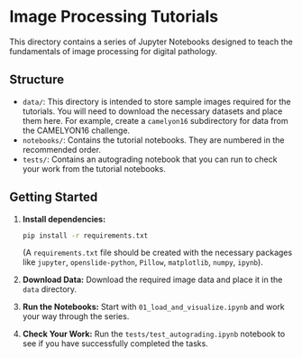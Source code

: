 # Image Processing Tutorials

This directory contains a series of Jupyter Notebooks designed to teach the fundamentals of image processing for digital pathology.

## Structure

- `data/`: This directory is intended to store sample images required for the tutorials. You will need to download the necessary datasets and place them here. For example, create a `camelyon16` subdirectory for data from the CAMELYON16 challenge.
- `notebooks/`: Contains the tutorial notebooks. They are numbered in the recommended order.
- `tests/`: Contains an autograding notebook that you can run to check your work from the tutorial notebooks.

## Getting Started

1.  **Install dependencies:**
    ```bash
    pip install -r requirements.txt
    ```
    (A `requirements.txt` file should be created with the necessary packages like `jupyter`, `openslide-python`, `Pillow`, `matplotlib`, `numpy`, `ipynb`).

2.  **Download Data:** Download the required image data and place it in the `data` directory.

3.  **Run the Notebooks:** Start with `01_load_and_visualize.ipynb` and work your way through the series.

4.  **Check Your Work:** Run the `tests/test_autograding.ipynb` notebook to see if you have successfully completed the tasks.
